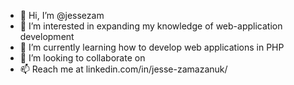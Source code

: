 - 👋 Hi, I’m @jessezam
- 👀 I’m interested in expanding my knowledge of web-application development
- 🌱 I’m currently learning how to develop web applications in PHP
- 💞️ I’m looking to collaborate on 
- 📫 Reach me at linkedin.com/in/jesse-zamazanuk/

<!---
jessezam/jessezam is a ✨ special ✨ repository because its `README.md` (this file) appears on your GitHub profile.
You can click the Preview link to take a look at your changes.
--->
